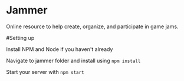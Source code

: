 # Jammer
 
Online resource to help create, organize, and participate in game jams.

#Setting up

Install NPM and Node if you haven't already

Navigate to jammer folder and install using `npm install`

Start your server with `npm start`